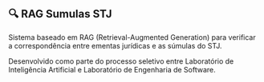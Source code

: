 ## :mag: RAG Sumulas STJ
Sistema baseado em RAG (Retrieval-Augmented Generation) para verificar a correspondência entre ementas jurídicas e as súmulas do STJ. 

Desenvolvido como parte do processo seletivo entre Laboratório de Inteligência Artificial e Laboratório de Engenharia de Software.
